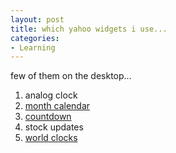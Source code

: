 ```yaml
---
layout: post
title: which yahoo widgets i use...
categories:
- Learning
---
```



few of them on the desktop...

1. analog clock
2. [month calendar](http://widgets.yahoo.com/widgets/month-calendar)
3. [countdown](http://widgets.yahoo.com/widgets/countdown-tofrom)
4. stock updates
5. [world clocks](http://widgets.yahoo.com/widgets/world-clock-pro)
